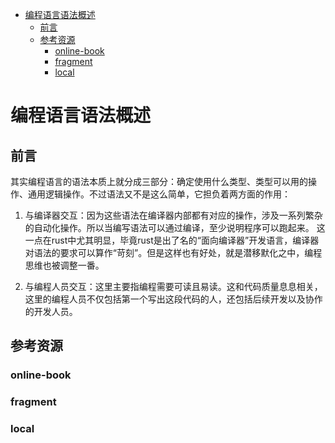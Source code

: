 <!--ts-->
* [编程语言语法概述](#编程语言语法概述)
   * [前言](#前言)
   * [参考资源](#参考资源)
      * [online-book](#online-book)
      * [fragment](#fragment)
      * [local](#local)

<!-- Created by https://github.com/ekalinin/github-markdown-toc -->
<!-- Added by: runner, at: Wed Jul 20 06:56:49 UTC 2022 -->

<!--te-->

# 编程语言语法概述

## 前言

其实编程语言的语法本质上就分成三部分：确定使用什么类型、类型可以用的操作、通用逻辑操作。不过语法又不是这么简单，它担负着两方面的作用：

1. 与编译器交互：因为这些语法在编译器内部都有对应的操作，涉及一系列繁杂的自动化操作。所以当编写语法可以通过编译，至少说明程序可以跑起来。
   这一点在rust中尤其明显，毕竟rust是出了名的“面向编译器”开发语言，编译器对语法的要求可以算作“苛刻”。但是这样也有好处，就是潜移默化之中，编程思维也被调整一番。

2. 与编程人员交互：这里主要指编程需要可读且易读。这和代码质量息息相关，这里的编程人员不仅包括第一个写出这段代码的人，还包括后续开发以及协作的开发人员。

## 参考资源

### online-book

### fragment

### local